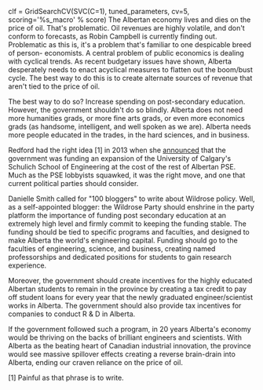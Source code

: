 clf = GridSearchCV(SVC(C=1), tuned_parameters, cv=5,
                       scoring='%s_macro' % score)
The Albertan economy lives and dies on the price of oil. That's problematic. Oil revenues are highly volatile, and don't conform to forecasts, as Robin Campbell is currently finding out. Problematic as this is, it's a problem that's familiar to one despicable breed of person- economists. A central problem of public economics is dealing with cyclical trends. As recent budgetary issues have shown, Alberta desperately needs to enact acyclical measures to flatten out the boom/bust cycle. The best way to do this is to create alternate sources of revenue that aren't tied to the price of oil.

The best way to do so? Increase spending on post-secondary education. However, the government shouldn't do so blindly. Alberta does not need more humanities grads, or more fine arts grads, or even more economics grads (as handsome, intelligent, and well spoken as we are). Alberta needs more people educated in the trades, in the hard sciences, and in business.

Redford had the right idea [1] in 2013 when she [announced](http://www.theglobeandmail.com/news/national/education/university-of-calgary-engineering-receives-1425-million-from-province/article14768330/) that the government was funding an expansion of the University of Calgary's Schulich School of Engineering at the cost of the rest of Albertan PSE. Much as the PSE lobbyists squawked, it was the right move, and one that current political parties should consider.

Danielle Smith called for "100 bloggers" to write about Wildrose policy. Well, as a self-appointed blogger: the Wildrose Party should enshrine in the party platform the importance of funding post secondary education at an extremely high level and firmly commit to keeping the funding stable. The funding should be tied to specific programs and faculties, and designed to make Alberta the world's engineering capital. Funding should go to the faculties of engineering, science, and business, creating named professorships and dedicated positions for students to gain research experience.

Moreover, the government should create incentives for the highly educated Albertan students to remain in the province by creating a tax credit to pay off student loans for every year that the newly graduated engineer/scientist works in Alberta. The government should also provide tax incentives for companies to conduct R & D in Alberta.

If the government followed such a program, in 20 years Alberta's economy would be thriving on the backs of brilliant engineers and scientists. With Alberta as the beating heart of Canadian industrial innovation, the province would see massive spillover effects creating a reverse brain-drain into Alberta, ending our craven reliance on the price of oil.

[1] Painful as that phrase is to write.
